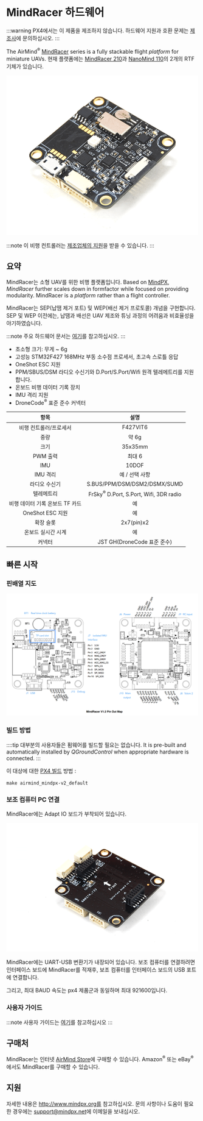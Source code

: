 # MindRacer 하드웨어

:::warning PX4에서는 이 제품을 제조하지 않습니다. 하드웨어 지원과 호환 문제는 [제조사](http://mindpx.net)에 문의하십시오.
:::

The AirMind<sup>&reg;</sup> [MindRacer](http://mindpx.net) series is a fully stackable flight _platform_ for miniature UAVs. 현재 플랫폼에는 [MindRacer 210](../complete_vehicles/mindracer210.md)과 [NanoMind 110](../complete_vehicles/nanomind110.md)의 2개의 RTF 기체가 있습니다.

![MindRacer](../../assets/hardware/hardware-mindracer.png)

:::note
이 비행 컨트롤러는 [제조업체의 지원](../flight_controller/autopilot_manufacturer_supported.md)을 받을 수 있습니다.
:::

## 요약

MindRacer는 소형 UAV를 위한 비행 플랫폼입니다. Based on [MindPX](../flight_controller/mindpx.md), _MindRacer_ further scales down in formfactor while focused on providing modularity. MindRacer is a _platform_ rather than a flight controller.

MindRacer는 SEP(납땜 제거 포트) 및 WEP(배선 제거 프로토콜) 개념을 구현합니다. SEP 및 WEP 이전에는, 납땜과 배선은 UAV 제조와 튜닝 과정의 어려움과 비효율성을 야기하였습니다.

:::note
주요 하드웨어 문서는 [여기](http://mindpx.net/assets/accessories/mindracer_spec_v1.2.pdf)를 참고하십시오.
:::

- 초소형 크기: 무게 ~ 6g
- 고성능 STM32F427 168MHz 부동 소수점 프로세서, 초고속 스로틀 응답
- OneShot ESC 지원
- PPM/SBUS/DSM 라디오 수신기와 D.Port/S.Port/Wifi 원격 텔레메트리를 지원합니다.
- 온보드 비행 데이터 기록 장치
- IMU 격리 지원
- DroneCode<sup>&reg;</sup> 표준 준수 커넥터

|         항목          |                          설명                           |
|:-------------------:|:-----------------------------------------------------:|
|    비행 컨트롤러/프로세서     |                       F427VIT6                        |
|         중량          |                         약 6g                          |
|         크기          |                        35x35mm                        |
|       PWM 출력        |                         최대 6                          |
|         IMU         |                         10DOF                         |
|       IMU 격리        |                       예 / 선택 사항                       |
|       라디오 수신기       |             S.BUS/PPM/DSM/DSM2/DSMX/SUMD              |
|        텔레메트리        | FrSky<sup>&reg;</sup> D.Port, S.Port, Wifi, 3DR radio |
| 비행 데이터 기록 온보드 TF 카드 |                           예                           |
|   OneShot ESC 지원    |                           예                           |
|        확장 슬롯        |                      2x7(pin)x2                       |
|     온보드 실시간 시계      |                           예                           |
|         커넥터         |                JST GH(DroneCode 표준 준수)                |

## 빠른 시작

### 핀배열 지도

![Mindracer 핀배열](../../assets/hardware/hardware-mindracer-pinout.png)

### 빌드 방법

::::tip 대부분의 사용자들은 펌웨어를 빌드할 필요는 없습니다. It is pre-built and automatically installed by _QGroundControl_ when appropriate hardware is connected.
:::

이 대상에 대한 [PX4 빌드](../dev_setup/building_px4.md) 방법 :

```
make airmind_mindpx-v2_default
```

### 보조 컴퓨터 PC 연결

MindRacer에는 Adapt IO 보드가 부착되어 있습니다.

![부착된 Adapt IO 보드](../../assets/hardware/hardware-mindracer-conn.png)

MindRacer에는 UART-USB 변환기가 내장되어 있습니다. 보조 컴퓨터를 연결하려면 인터페이스 보드에 MindRacer를 적재후, 보조 컴퓨터를 인터페이스 보드의 USB 포트에 연결합니다.

그리고, 최대 BAUD 속도는 px4 제품군과 동일하며 최대 921600입니다.

### 사용자 가이드

:::note
사용자 가이드는 [여기](http://mindpx.net/assets/accessories/mindracer_user_guide_v1.2.pdf)를 참고하십시오
:::

## 구매처

MindRacer는 인터넷 [AirMind Store](http://drupal.xitronet.com/?q=catalog)에 구매할 수 있습니다. Amazon<sup>&reg;</sup> 또는 eBay<sup>&reg;</sup>에서도 MindRacer를 구매할 수 있습니다.

## 지원

자세한 내용은 http://www.mindpx.org를 참고하십시오. 문의 사항이나 도움이 필요한 경우에는 [support@mindpx.net](mailto::support@mindpx.net)에 이메일을 보내십시오.
